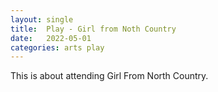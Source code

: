 ```yaml
---
layout: single
title:  Play - Girl from Noth Country
date:   2022-05-01
categories: arts play
---
```

This is about attending Girl From North Country.